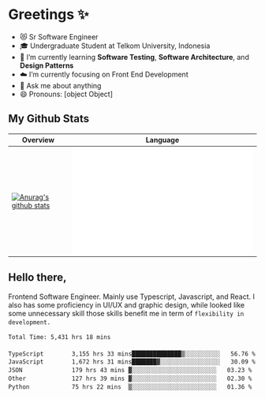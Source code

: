 # Greetings ✨
- 😻 Sr Software Engineer
- 🎓 Undergraduate Student at Telkom University, Indonesia
- 🌱 I’m currently learning **Software Testing**, **Software Architecture**, and **Design Patterns**
- ☁️ I’m currently focusing on Front End Development
- 💬 Ask me about anything
- 😄 Pronouns: [object Object]

## My Github Stats

| Overview | Language |
| --- | --- |
|[![Anurag's github stats](https://github-readme-stats.vercel.app/api?username=abui-am&count_private=true)](https://github.com/anuraghazra/github-readme-stats)|![Language](https://raw.githubusercontent.com/abui-am/stats/c6455f656dfce7acd3951e5ec5b25d72af0b2ee3/generated/languages.svg)|

## Hello there, 
Frontend Software Engineer. 
Mainly use Typescript, Javascript, and React. I also has some proficiency in UI/UX and graphic design, while looked like some unnecessary skill those skills benefit me in term of `flexibility in development.`


<!--START_SECTION:waka-->

```txt
Total Time: 5,431 hrs 18 mins

TypeScript        3,155 hrs 33 mins██████████████▒░░░░░░░░░░   56.76 %
JavaScript        1,672 hrs 31 mins███████▓░░░░░░░░░░░░░░░░░   30.09 %
JSON              179 hrs 43 mins ▓░░░░░░░░░░░░░░░░░░░░░░░░   03.23 %
Other             127 hrs 39 mins ▓░░░░░░░░░░░░░░░░░░░░░░░░   02.30 %
Python            75 hrs 22 mins  ▒░░░░░░░░░░░░░░░░░░░░░░░░   01.36 %
```

<!--END_SECTION:waka-->

